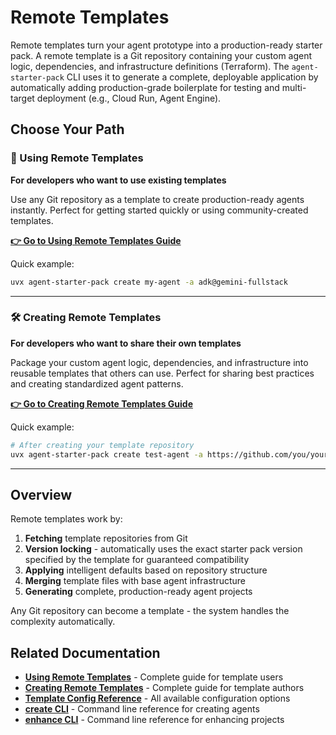 # Remote Templates

Remote templates turn your agent prototype into a production-ready starter pack. A remote template is a Git repository containing your custom agent logic, dependencies, and infrastructure definitions (Terraform). The `agent-starter-pack` CLI uses it to generate a complete, deployable application by automatically adding production-grade boilerplate for testing and multi-target deployment (e.g., Cloud Run, Agent Engine).

## Choose Your Path

### 🚀 Using Remote Templates
**For developers who want to use existing templates**

Use any Git repository as a template to create production-ready agents instantly. Perfect for getting started quickly or using community-created templates.

**[👉 Go to Using Remote Templates Guide](./using-remote-templates.md)**

Quick example:
```bash
uvx agent-starter-pack create my-agent -a adk@gemini-fullstack
```

---

### 🛠️ Creating Remote Templates  
**For developers who want to share their own templates**

Package your custom agent logic, dependencies, and infrastructure into reusable templates that others can use. Perfect for sharing best practices and creating standardized agent patterns.

**[👉 Go to Creating Remote Templates Guide](./creating-remote-templates.md)**

Quick example:
```bash
# After creating your template repository
uvx agent-starter-pack create test-agent -a https://github.com/you/your-template
```

---

## Overview

Remote templates work by:
1. **Fetching** template repositories from Git
2. **Version locking** - automatically uses the exact starter pack version specified by the template for guaranteed compatibility
3. **Applying** intelligent defaults based on repository structure  
4. **Merging** template files with base agent infrastructure
5. **Generating** complete, production-ready agent projects

Any Git repository can become a template - the system handles the complexity automatically.

## Related Documentation

- **[Using Remote Templates](./using-remote-templates.md)** - Complete guide for template users
- **[Creating Remote Templates](./creating-remote-templates.md)** - Complete guide for template authors  
- **[Template Config Reference](../guide/template-config-reference.md)** - All available configuration options
- **[create CLI](../cli/create.md)** - Command line reference for creating agents
- **[enhance CLI](../cli/enhance.md)** - Command line reference for enhancing projects